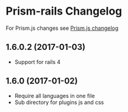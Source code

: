# Prism-rails Changelog
For Prism.js changes see [Prism.js changelog](https://github.com/PrismJS/prism/blob/gh-pages/CHANGELOG.md)

## 1.6.0.2 (2017-01-03)
* Support for rails 4

## 1.6.0 (2017-01-02)
* Require all languages in one file
* Sub directory for plugins js and css
